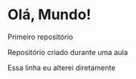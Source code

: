 # Olá, Mundo!
 Primeiro repositório

Repositório criado durante uma aula

Essa linha eu alterei diretamente
